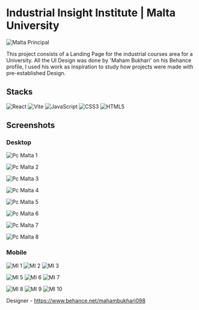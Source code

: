# Industrial Insight Institute | Malta University
![Malta Principal](https://github.com/user-attachments/assets/ceb3cfe7-f0aa-4161-96c5-38db3244262a)

This project consists of a Landing Page for the industrial courses area for a University. All the UI Design was done by 'Maham Bukhari' on his Behance profile, I used his work as inspiration to study how projects were made with pre-established Design.

## Stacks
![React](https://img.shields.io/badge/React-000000?style=for-the-badge&logo=react) ![Vite](https://img.shields.io/badge/vite-%23646CFF.svg?style=for-the-badge&logo=vite&logoColor=white) ![JavaScript](https://img.shields.io/badge/javascript-%23323330.svg?style=for-the-badge&logo=javascript&logoColor=%23F7DF1E) ![CSS3](https://img.shields.io/badge/css3-%231572B6.svg?style=for-the-badge&logo=css3&logoColor=white) ![HTML5](https://img.shields.io/badge/html5-%23E34F26.svg?style=for-the-badge&logo=html5&logoColor=white)

## Screenshots
### Desktop

![Pc Malta 1](https://github.com/user-attachments/assets/25c023fb-fae2-4c98-9479-21dd60ee7093)

![Pc Malta 2](https://github.com/user-attachments/assets/fec55d1c-4c3f-48f8-81f0-f4b9f0099d4f)

![Pc Malta 3](https://github.com/user-attachments/assets/8fac85f6-922b-43b7-8dcd-3cf7134c9678)

![Pc Malta 4](https://github.com/user-attachments/assets/cdf3750c-3bd4-4c19-b1f5-4be442a08971)

![Pc Malta 5](https://github.com/user-attachments/assets/9a4d9294-163b-4cff-b9d1-0869b5899e41)

![Pc Malta 6](https://github.com/user-attachments/assets/cfdc3fe0-2be8-4c39-bb00-70322b13bb28)

![Pc Malta 7](https://github.com/user-attachments/assets/7e27ff44-a031-42eb-ba86-acb244c9b1f9)

![Pc Malta 8](https://github.com/user-attachments/assets/59c7cec0-e5a3-4c51-9d3a-0b4824af85cf)

### Mobile

![MI 1](https://github.com/user-attachments/assets/4bdff554-aeab-4cb7-8fd1-1769a15415d6)
![MI 2](https://github.com/user-attachments/assets/ce0ca8f2-eab6-4e59-ac49-6c553fc91fe5)
![MI 3](https://github.com/user-attachments/assets/c73c4abc-9c85-45ad-8e56-820c905ca848)

![MI 5](https://github.com/user-attachments/assets/d7ab774a-19aa-4619-938b-206698377831)
![MI 6](https://github.com/user-attachments/assets/a119dfa2-c289-4c2e-a573-9b005cdc8e31)
![MI 7](https://github.com/user-attachments/assets/a3751749-6162-49c0-8447-adfd166134a2)

![MI 8](https://github.com/user-attachments/assets/b5ede8f8-2906-48fe-a03c-9fef4aa5b0d4)
![MI 9](https://github.com/user-attachments/assets/e3cbfade-8f26-4763-aac0-3ada3c83b0ef)
![MI 10](https://github.com/user-attachments/assets/dad7e940-88c3-4039-b7c1-07104565550c)

Designer - https://www.behance.net/mahambukhari098